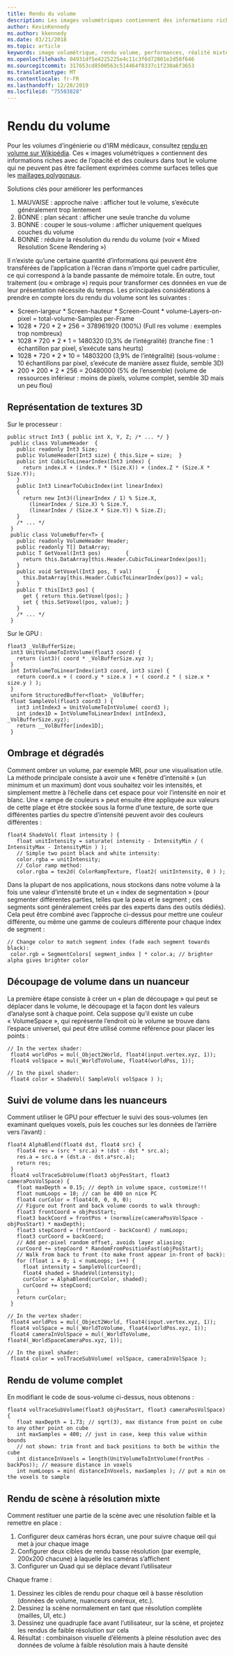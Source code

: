 ```yaml
---
title: Rendu du volume
description: Les images volumétriques contiennent des informations riches avec opacité et couleur dans tout le volume qui ne peuvent pas être facilement exprimées en tant que surfaces. Découvrez comment restituer efficacement des images volumétriques dans Windows Mixed Reality.
author: KevinKennedy
ms.author: kkennedy
ms.date: 03/21/2018
ms.topic: article
keywords: image volumétrique, rendu volume, performances, réalité mixte
ms.openlocfilehash: 04931df5e4225225e4c11c3f6d72801e2d58f646
ms.sourcegitcommit: 317653cd8500563c514464f0337c1f230a6f3653
ms.translationtype: MT
ms.contentlocale: fr-FR
ms.lasthandoff: 12/28/2019
ms.locfileid: "75503828"
---
```

# <a name="volume-rendering"></a>Rendu du volume

Pour les volumes d’ingénierie ou d’IRM médicaux, consultez [rendu en volume sur Wikipédia](https://en.wikipedia.org/wiki/Volume_rendering). Ces « images volumétriques » contiennent des informations riches avec de l’opacité et des couleurs dans tout le volume qui ne peuvent pas être facilement exprimées comme surfaces telles que les [maillages polygonaux](https://en.wikipedia.org/wiki/Polygon_mesh).

Solutions clés pour améliorer les performances
1. MAUVAISE : approche naïve : afficher tout le volume, s’exécute généralement trop lentement
2. BONNE : plan sécant : afficher une seule tranche du volume
3. BONNE : couper le sous-volume : afficher uniquement quelques couches du volume
4. BONNE : réduire la résolution du rendu du volume (voir « Mixed Resolution Scene Rendering »)

Il n’existe qu’une certaine quantité d’informations qui peuvent être transférées de l’application à l’écran dans n’importe quel cadre particulier, ce qui correspond à la bande passante de mémoire totale. En outre, tout traitement (ou « ombrage ») requis pour transformer ces données en vue de leur présentation nécessite du temps. Les principales considérations à prendre en compte lors du rendu du volume sont les suivantes :
* Screen-largeur * Screen-hauteur * Screen-Count * volume-Layers-on-pixel = total-volume-Samples per-Frame
* 1028 * 720 * 2 * 256 = 378961920 (100%) (Full res volume : exemples trop nombreux)
* 1028 * 720 * 2 * 1 = 1480320 (0,3% de l’intégralité) (tranche fine : 1 échantillon par pixel, s’exécute sans heurts)
* 1028 * 720 * 2 * 10 = 14803200 (3,9% de l’intégralité) (sous-volume : 10 échantillons par pixel, s’exécute de manière assez fluide, semble 3D)
* 200 * 200 * 2 * 256 = 20480000 (5% de l’ensemble) (volume de ressources inférieur : moins de pixels, volume complet, semble 3D mais un peu flou)

## <a name="representing-3d-textures"></a>Représentation de textures 3D

Sur le processeur :

```
public struct Int3 { public int X, Y, Z; /* ... */ }
 public class VolumeHeader  {
   public readonly Int3 Size;
   public VolumeHeader(Int3 size) { this.Size = size;  }
   public int CubicToLinearIndex(Int3 index) {
     return index.X + (index.Y * (Size.X)) + (index.Z * (Size.X * Size.Y));
   }
   public Int3 LinearToCubicIndex(int linearIndex)
   {
     return new Int3((linearIndex / 1) % Size.X,
       (linearIndex / Size.X) % Size.Y,
       (linearIndex / (Size.X * Size.Y)) % Size.Z);
   }
   /* ... */
 }
 public class VolumeBuffer<T> {
   public readonly VolumeHeader Header;
   public readonly T[] DataArray;
   public T GetVoxel(Int3 pos)        {
     return this.DataArray[this.Header.CubicToLinearIndex(pos)];
   }
   public void SetVoxel(Int3 pos, T val)        {
     this.DataArray[this.Header.CubicToLinearIndex(pos)] = val;
   }
   public T this[Int3 pos] {
     get { return this.GetVoxel(pos); }
     set { this.SetVoxel(pos, value); }
   }
   /* ... */
 }
```

Sur le GPU :

```
float3 _VolBufferSize;
 int3 UnitVolumeToIntVolume(float3 coord) {
   return (int3)( coord * _VolBufferSize.xyz );
 }
 int IntVolumeToLinearIndex(int3 coord, int3 size) {
   return coord.x + ( coord.y * size.x ) + ( coord.z * ( size.x * size.y ) );
 }
 uniform StructuredBuffer<float> _VolBuffer;
 float SampleVol(float3 coord3 ) {
   int3 intIndex3 = UnitVolumeToIntVolume( coord3 );
   int index1D = IntVolumeToLinearIndex( intIndex3, _VolBufferSize.xyz);
   return __VolBuffer[index1D];
 }
```

## <a name="shading-and-gradients"></a>Ombrage et dégradés

Comment ombrer un volume, par exemple MRI, pour une visualisation utile. La méthode principale consiste à avoir une « fenêtre d’intensité » (un minimum et un maximum) dont vous souhaitez voir les intensités, et simplement mettre à l’échelle dans cet espace pour voir l’intensité en noir et blanc. Une « rampe de couleurs » peut ensuite être appliquée aux valeurs de cette plage et être stockée sous la forme d’une texture, de sorte que différentes parties du spectre d’intensité peuvent avoir des couleurs différentes :

```
float4 ShadeVol( float intensity ) {
   float unitIntensity = saturate( intensity - IntensityMin / ( IntensityMax - IntensityMin ) );
   // Simple two point black and white intensity:
   color.rgba = unitIntensity;
   // Color ramp method:
   color.rgba = tex2d( ColorRampTexture, float2( unitIntensity, 0 ) );
```

Dans la plupart de nos applications, nous stockons dans notre volume à la fois une valeur d’intensité brute et un « index de segmentation » (pour segmenter différentes parties, telles que la peau et le segment ; ces segments sont généralement créés par des experts dans des outils dédiés). Cela peut être combiné avec l’approche ci-dessus pour mettre une couleur différente, ou même une gamme de couleurs différente pour chaque index de segment :

```
// Change color to match segment index (fade each segment towards black):
 color.rgb = SegmentColors[ segment_index ] * color.a; // brighter alpha gives brighter color
```

## <a name="volume-slicing-in-a-shader"></a>Découpage de volume dans un nuanceur

La première étape consiste à créer un « plan de découpage » qui peut se déplacer dans le volume, le découpage et la façon dont les valeurs d’analyse sont à chaque point. Cela suppose qu’il existe un cube « VolumeSpace », qui représente l’endroit où le volume se trouve dans l’espace universel, qui peut être utilisé comme référence pour placer les points :

```
// In the vertex shader:
 float4 worldPos = mul(_Object2World, float4(input.vertex.xyz, 1));
 float4 volSpace = mul(_WorldToVolume, float4(worldPos, 1));
```

```
// In the pixel shader:
 float4 color = ShadeVol( SampleVol( volSpace ) );
```

## <a name="volume-tracing-in-shaders"></a>Suivi de volume dans les nuanceurs

Comment utiliser le GPU pour effectuer le suivi des sous-volumes (en examinant quelques voxels, puis les couches sur les données de l’arrière vers l’avant) :

```
float4 AlphaBlend(float4 dst, float4 src) {
   float4 res = (src * src.a) + (dst - dst * src.a);
   res.a = src.a + (dst.a - dst.a*src.a);
   return res;
 }
 float4 volTraceSubVolume(float3 objPosStart, float3 cameraPosVolSpace) {
   float maxDepth = 0.15; // depth in volume space, customize!!!
   float numLoops = 10; // can be 400 on nice PC
   float4 curColor = float4(0, 0, 0, 0);
   // Figure out front and back volume coords to walk through:
   float3 frontCoord = objPosStart;
   float3 backCoord = frontPos + (normalize(cameraPosVolSpace - objPosStart) * maxDepth);
   float3 stepCoord = (frontCoord - backCoord) / numLoops;
   float3 curCoord = backCoord;
   // Add per-pixel random offset, avoids layer aliasing:
   curCoord += stepCoord * RandomFromPositionFast(objPosStart);
   // Walk from back to front (to make front appear in-front of back):
   for (float i = 0; i < numLoops; i++) {
     float intensity = SampleVol(curCoord);
     float4 shaded = ShadeVol(intensity);
     curColor = AlphaBlend(curColor, shaded);
     curCoord += stepCoord;
   }
   return curColor;
 }
```

```
// In the vertex shader:
 float4 worldPos = mul(_Object2World, float4(input.vertex.xyz, 1));
 float4 volSpace = mul(_WorldToVolume, float4(worldPos.xyz, 1));
 float4 cameraInVolSpace = mul(_WorldToVolume, float4(_WorldSpaceCameraPos.xyz, 1));
```

```
// In the pixel shader:
 float4 color = volTraceSubVolume( volSpace, cameraInVolSpace );
```

## <a name="whole-volume-rendering"></a>Rendu de volume complet

En modifiant le code de sous-volume ci-dessus, nous obtenons :

```
float4 volTraceSubVolume(float3 objPosStart, float3 cameraPosVolSpace) {
   float maxDepth = 1.73; // sqrt(3), max distance from point on cube to any other point on cube
   int maxSamples = 400; // just in case, keep this value within bounds
   // not shown: trim front and back positions to both be within the cube
   int distanceInVoxels = length(UnitVolumeToIntVolume(frontPos - backPos)); // measure distance in voxels
   int numLoops = min( distanceInVoxels, maxSamples ); // put a min on the voxels to sample
```

## <a name="mixed-resolution-scene-rendering"></a>Rendu de scène à résolution mixte

Comment restituer une partie de la scène avec une résolution faible et la remettre en place :
1. Configurer deux caméras hors écran, une pour suivre chaque œil qui met à jour chaque image
2. Configurer deux cibles de rendu basse résolution (par exemple, 200x200 chacune) à laquelle les caméras s’affichent
3. Configurer un Quad qui se déplace devant l’utilisateur

Chaque frame :
1. Dessinez les cibles de rendu pour chaque œil à basse résolution (données de volume, nuanceurs onéreux, etc.).
2. Dessinez la scène normalement en tant que résolution complète (mailles, UI, etc.)
3. Dessinez une quadruple face avant l’utilisateur, sur la scène, et projetez les rendus de faible résolution sur cela
4. Résultat : combinaison visuelle d’éléments à pleine résolution avec des données de volume à faible résolution mais à haute densité
